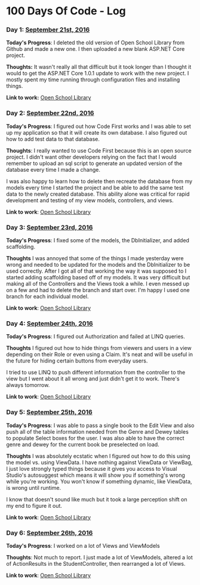 # 100 Days Of Code - Log

### Day 1: [September 21st, 2016](https://twitter.com/Programazing/status/778759015748755456)

**Today's Progress**: I deleted the old version of Open School Library from Github and made a new one. I then uploaded a new blank ASP.NET Core project.

**Thoughts:** It wasn't really all that difficult but it took longer than I thought it would to get the ASP.NET Core 1.0.1 update to work with the new project. I mostly spent my time running through configuration files and installing things.

**Link to work:** [Open School Library](https://github.com/Programazing/Open-School-Library)

### Day 2: [September 22nd, 2016](https://twitter.com/Programazing/status/779168747483521026)

**Today's Progress**: I figured out how Code First works and I was able to set up my application so that it will create its own database. I also figured out how to add test data to that database.

**Thoughts**: I really wanted to use Code First because this is an open source project. I didn't want other developers relying on the fact that I would remember to upload an sql script to generate an updated version of the database every time I made a change.

I was also happy to learn how to delete then recreate the database from my models every time I started the project and be able to add the same test data to the newly created database. This ability alone was critical for rapid development and testing of my view models, controllers, and views.

**Link to work**: [Open School Library](https://github.com/Programazing/Open-School-Library)


### Day 3: [September 23rd, 2016](https://twitter.com/Programazing/status/779327352509718528)

**Today's Progress**: I fixed some of the models, the DbInitializer, and added scaffolding.

**Thoughts** I was annoyed that some of the things I made yesterday were wrong and needed to be updated for the models and the DbInitializer to be used correctly. After I got all of that working the way it was supposed to I started adding scaffolding based off of my models. It was very difficult but making all of the Controllers and the Views took a while. I even messed up on a few and had to delete the branch and start over. I'm happy I used one branch for each individual model. 

**Link to work**: [Open School Library](https://github.com/Programazing/Open-School-Library)

### Day 4: [September 24th, 2016](https://twitter.com/Programazing/status/779872928343134208)

**Today's Progress**: I figured out Authorization and failed at LINQ queries.

**Thoughts** I figured out how to hide things from viewers and users in a view depending on their Role or even using a Claim. It's neat and will be useful in the future for hiding certain buttons from everyday users.

I tried to use LINQ to push different information from the controller to the view but I went about it all wrong and just didn't get it to work. There's always tomorrow. 

**Link to work**: [Open School Library](https://github.com/Programazing/Open-School-Library)

### Day 5: [September 25th, 2016](https://twitter.com/Programazing/status/780206422332178432)

**Today's Progress**: I was able to pass a single book to the Edit View and also push all of the table information needed from the Genre and Dewey tables to populate Select boxes for the user. I was also able to have the correct genre and dewey for the current book be preselected on load.

**Thoughts** I was absolutely ecstatic when I figured out how to do this using the model vs. using ViewData. I have nothing against ViewData or ViewBag, I just love strongly typed things because it gives you access to Visual Studio's autosuggest which means it will show you if something's wrong while you're working. You won't know if something dynamic, like ViewData, is wrong until runtime.

I know that doesn't sound like much but it took a large perception shift on my end to figure it out.

**Link to work**: [Open School Library](https://github.com/Programazing/Open-School-Library)

### Day 6: [September 26th, 2016](https://twitter.com/Programazing/status/780581500664307712)

**Today's Progress**: I worked on a lot of Views and ViewModels

**Thoughts**: Not much to report. I just made a lot of ViewModels, altered a lot of ActionResults in the StudentController, then rearranged a lot of Views.

**Link to work**: [Open School Library](https://github.com/Programazing/Open-School-Library)
